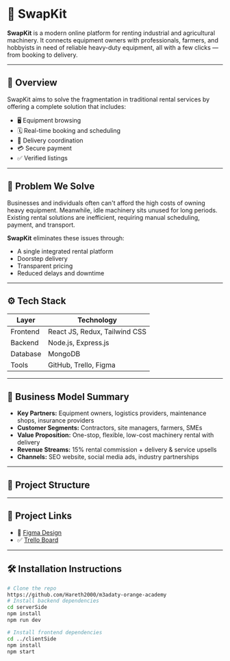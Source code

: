 # 🚜 SwapKit

**SwapKit** is a modern online platform for renting industrial and agricultural machinery. It connects equipment owners with professionals, farmers, and hobbyists in need of reliable heavy-duty equipment, all with a few clicks — from booking to delivery.

---

## 🧩 Overview

SwapKit aims to solve the fragmentation in traditional rental services by offering a complete solution that includes:

- 🖥️ Equipment browsing
- 🗓️ Real-time booking and scheduling
- 🚚 Delivery coordination
- 💳 Secure payment
- ✅ Verified listings

---

## 🎯 Problem We Solve

Businesses and individuals often can't afford the high costs of owning heavy equipment. Meanwhile, idle machinery sits unused for long periods. Existing rental solutions are inefficient, requiring manual scheduling, payment, and transport.

**SwapKit** eliminates these issues through:

- A single integrated rental platform
- Doorstep delivery
- Transparent pricing
- Reduced delays and downtime

---

## ⚙️ Tech Stack

| Layer       | Technology                     |
|-------------|---------------------------------|
| Frontend    | React JS, Redux, Tailwind CSS   |
| Backend     | Node.js, Express.js             |
| Database    | MongoDB                         |
| Tools       | GitHub, Trello, Figma           |

---

## 🧠 Business Model Summary

- **Key Partners:** Equipment owners, logistics providers, maintenance shops, insurance providers  
- **Customer Segments:** Contractors, site managers, farmers, SMEs  
- **Value Proposition:** One-stop, flexible, low-cost machinery rental with delivery  
- **Revenue Streams:** 15% rental commission + delivery & service upsells  
- **Channels:** SEO website, social media ads, industry partnerships  

---

## 📁 Project Structure


---

## 🔗 Project Links

- 🎨 [Figma Design](https://www.figma.com/design/PbjRdsPChIZqlkCWija4IE/Untitled?node-id=0-1&t=79is7hoz31yp9w1t-1)
- ✅ [Trello Board](https://trello.com/b/C46ETC4J/m3adaty-orange-academy)
---

## 🛠️ Installation Instructions

```bash
# Clone the repo
https://github.com/Hareth2000/m3adaty-orange-academy
# Install backend dependencies
cd serverSide
npm install
npm run dev

# Install frontend dependencies
cd ../clientSide
npm install
npm start
